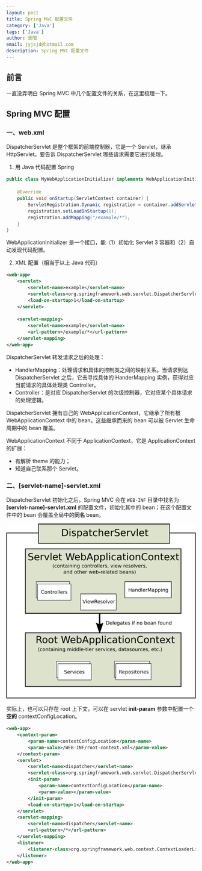 ```yaml
---
layout: post
title: Spring MVC 配置文件
category: ['Java']
tags: ['Java']
author: 景阳
email: jyjsjd@hotmail.com
description: Spring MVC 配置文件
---
```


## 前言
一直没弄明白 Spring MVC 中几个配置文件的关系，在这里梳理一下。

## Spring MVC 配置

### 一、web.xml
DispatcherServlet 是整个框架的前端控制器，它是一个 Servlet，继承 HttpServlet。要告诉 DispatcherServlet 哪些请求需要它进行处理。

1. 用 Java 代码配置 Spring

```java
public class MyWebApplicationInitializer implements WebApplicationInitializer {

    @Override
    public void onStartup(ServletContext container) {
        ServletRegistration.Dynamic registration = container.addServlet("example", new DispatcherServlet());
        registration.setLoadOnStartup(1);
        registration.addMapping("/example/*");
    }
}
```

WebApplicationInitializer 是一个接口，能（1）初始化 Servlet 3 容器和（2）自动发现代码配置。

2. XML 配置（相当于以上 Java 代码）

```xml
<web-app>
    <servlet>
        <servlet-name>example</servlet-name>
        <servlet-class>org.springframework.web.servlet.DispatcherServlet</servlet-class>
        <load-on-startup>1</load-on-startup>
    </servlet>

    <servlet-mapping>
        <servlet-name>example</servlet-name>
        <url-pattern>/example/*</url-pattern>
    </servlet-mapping>
</web-app>
```

DispatcherServlet 转发请求之后的处理：
* HandlerMapping：处理请求和具体的控制类之间的映射关系。当请求到达 DispatcherServlet 之后，它去寻找具体的 HanderMapping 实例，获得对应当前请求的具体处理类 Controller。
* Controller：是对应 DispatcherServlet 的次级控制器，它对应某个具体请求的处理逻辑。

DispatcherServlet 拥有自己的 WebApplicationContext，它继承了所有根 WebApplicationContext 中的 bean。这些继承而来的 bean 可以被 Servlet 生命周期中的 bean 覆盖。

WebApplicationContext 不同于 ApplicationContext，它是 ApplicationContext 的扩展：
* 有解析 theme 的能力；
* 知道自己联系那个 Servlet。

### 二、[servlet-name]-servlet.xml
DispatcherServlet 初始化之后，Spring MVC 会在 `WEB-INF` 目录中找名为 **[servlet-name]-servlet.xml** 的配置文件，初始化其中的 bean；在这个配置文件中的 bean 会覆盖全局中的**同名** bean。

![mvc-context.png](/assets/img/mvc-context.png)


实际上，也可以只存在 root 上下文，可以在 servlet **init-param** 参数中配置一个**空的** contextConfigLocation。
```xml
<web-app>
    <context-param>
        <param-name>contextConfigLocation</param-name>
        <param-value>/WEB-INF/root-context.xml</param-value>
    </context-param>
    <servlet>
        <servlet-name>dispatcher</servlet-name>
        <servlet-class>org.springframework.web.servlet.DispatcherServlet</servlet-class>
        <init-param>
            <param-name>contextConfigLocation</param-name>
            <param-value></param-value>
        </init-param>
        <load-on-startup>1</load-on-startup>
    </servlet>
    <servlet-mapping>
        <servlet-name>dispatcher</servlet-name>
        <url-pattern>/*</url-pattern>
    </servlet-mapping>
    <listener>
        <listener-class>org.springframework.web.context.ContextLoaderListener</listener-class>
    </listener>
</web-app>
```

